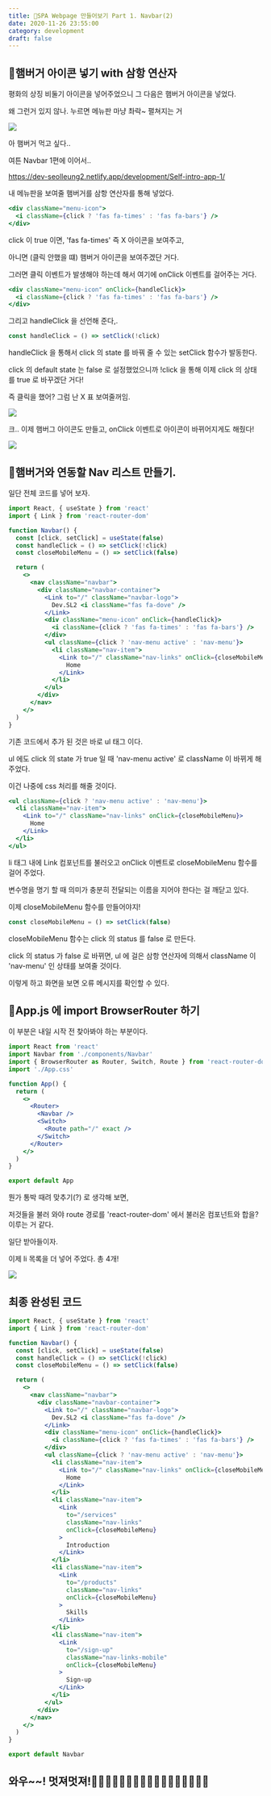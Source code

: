 ```yaml
---
title: 🚀SPA Webpage 만들어보기 Part 1. Navbar(2)
date: 2020-11-26 23:55:00
category: development
draft: false
---
```


## 🍔햄버거 아이콘 넣기 with 삼항 연산자

평화의 상징 비둘기 아이콘을 넣어주었으니 그 다음은 햄버거 아이콘을 넣었다.

왜 그런거 있지 않나. 누르면 메뉴판 마냥 촤락~ 펼쳐지는 거

![](https://w7.pngwing.com/pngs/1024/133/png-transparent-gourmet-burger-s-hamburger-food-delicious.png)

아 햄버거 먹고 싶다..

여튼 Navbar 1편에 이어서..

https://dev-seolleung2.netlify.app/development/Self-intro-app-1/

내 메뉴판을 보여줄 햄버거를 삼항 연산자를 통해 넣었다.

```jsx
<div className="menu-icon">
  <i className={click ? 'fas fa-times' : 'fas fa-bars'} />
</div>
```

click 이 true 이면, 'fas fa-times' 즉 X 아이콘을 보여주고,

아니면 (클릭 안했을 떄) 햄버거 아이콘을 보여주겠단 거다.

그러면 클릭 이벤트가 발생해야 하는데 해서 여기에 onClick 이벤트를 걸어주는 거다.

```jsx
<div className="menu-icon" onClick={handleClick}>
  <i className={click ? 'fas fa-times' : 'fas fa-bars'} />
</div>
```

그리고 handleClick 을 선언해 준다,.

```jsx
const handleClick = () => setClick(!click)
```

handleClick 을 통해서 click 의 state 를 바꿔 줄 수 있는 setClick 함수가 발동한다.

click 의 default state 는 false 로 설정했었으니까 !click 을 통해 이제 click 의 상태를 true 로 바꾸겠단 거다!

즉 클릭을 했어? 그럼 난 X 표 보여줄꺼임.

![](./images/spa/fa-times-icon.jpeg)

크.. 이제 햄버그 아이콘도 만들고, onClick 이벤트로 아이콘이 바뀌어지게도 해줬다!

![](./images/spa/hamburger-icon.jpeg)

## 🍔햄버거와 연동할 Nav 리스트 만들기.

일단 전체 코드를 넣어 보자.

```jsx
import React, { useState } from 'react'
import { Link } from 'react-router-dom'

function Navbar() {
  const [click, setClick] = useState(false)
  const handleClick = () => setClick(!click)
  const closeMobileMenu = () => setClick(false)

  return (
    <>
      <nav className="navbar">
        <div className="navbar-container">
          <Link to="/" className="navbar-logo">
            Dev.SL2 <i className="fas fa-dove" />
          </Link>
          <div className="menu-icon" onClick={handleClick}>
            <i className={click ? 'fas fa-times' : 'fas fa-bars'} />
          </div>
          <ul className={click ? 'nav-menu active' : 'nav-menu'}>
            <li className="nav-item">
              <Link to="/" className="nav-links" onClick={closeMobileMenu}>
                Home
              </Link>
            </li>
          </ul>
        </div>
      </nav>
    </>
  )
}
```

기존 코드에서 추가 된 것은 바로 ul 태그 이다.

ul 에도 click 의 state 가 true 일 때 'nav-menu active' 로 className 이 바뀌게 해 주었다.

이건 나중에 css 처리를 해줄 것이다.

```jsx
<ul className={click ? 'nav-menu active' : 'nav-menu'}>
  <li className="nav-item">
    <Link to="/" className="nav-links" onClick={closeMobileMenu}>
      Home
    </Link>
  </li>
</ul>
```

li 태그 내에 Link 컴포넌트를 불러오고 onClick 이벤트로 closeMobileMenu 함수를 걸어 주었다.

변수명을 명기 할 때 의미가 충분히 전달되는 이름을 지어야 한다는 걸 깨닫고 있다.

이제 closeMobileMenu 함수를 만들어야지!

```jsx
const closeMobileMenu = () => setClick(false)
```

closeMobileMenu 함수는 click 의 status 를 false 로 만든다.

click 의 status 가 false 로 바뀌면, ul 에 걸은 삼항 연산자에 의해서 className 이 'nav-menu' 인 상태를 보여줄 것이다.

이렇게 하고 화면을 보면 오류 메시지를 확인할 수 있다.

## 🥳App.js 에 import BrowserRouter 하기

이 부분은 내일 시작 전 찾아봐야 하는 부분이다.

```jsx
import React from 'react'
import Navbar from './components/Navbar'
import { BrowserRouter as Router, Switch, Route } from 'react-router-dom'
import './App.css'

function App() {
  return (
    <>
      <Router>
        <Navbar />
        <Switch>
          <Route path="/" exact />
        </Switch>
      </Router>
    </>
  )
}

export default App
```

뭔가 통박 때려 맞추기(?) 로 생각해 보면,

저것들을 불러 와야 route 경로를 'react-router-dom' 에서 불러온 컴포넌트와 합을? 이루는 거 같다.

일단 받아들이자.

이제 li 목록을 더 넣어 주었다. 총 4개!

![](./images/spa/navbar.jpeg)

## 최종 완성된 코드

```jsx
import React, { useState } from 'react'
import { Link } from 'react-router-dom'

function Navbar() {
  const [click, setClick] = useState(false)
  const handleClick = () => setClick(!click)
  const closeMobileMenu = () => setClick(false)

  return (
    <>
      <nav className="navbar">
        <div className="navbar-container">
          <Link to="/" className="navbar-logo">
            Dev.SL2 <i className="fas fa-dove" />
          </Link>
          <div className="menu-icon" onClick={handleClick}>
            <i className={click ? 'fas fa-times' : 'fas fa-bars'} />
          </div>
          <ul className={click ? 'nav-menu active' : 'nav-menu'}>
            <li className="nav-item">
              <Link to="/" className="nav-links" onClick={closeMobileMenu}>
                Home
              </Link>
            </li>
            <li className="nav-item">
              <Link
                to="/services"
                className="nav-links"
                onClick={closeMobileMenu}
              >
                Introduction
              </Link>
            </li>
            <li className="nav-item">
              <Link
                to="/products"
                className="nav-links"
                onClick={closeMobileMenu}
              >
                Skills
              </Link>
            </li>
            <li className="nav-item">
              <Link
                to="/sign-up"
                className="nav-links-mobile"
                onClick={closeMobileMenu}
              >
                Sign-up
              </Link>
            </li>
          </ul>
        </div>
      </nav>
    </>
  )
}

export default Navbar
```

## 와우~~! 멋져멋져!🥳🥳🥳🥳🥳🥳🥳🥳🥳🥳🥳🥳🥳🥳🥳🥳🥳
